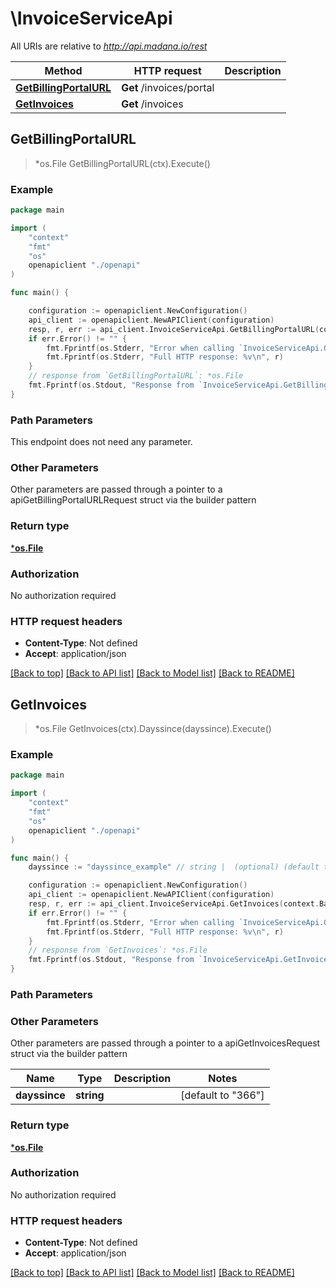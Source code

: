 # \InvoiceServiceApi

All URIs are relative to *http://api.madana.io/rest*

Method | HTTP request | Description
------------- | ------------- | -------------
[**GetBillingPortalURL**](InvoiceServiceApi.md#GetBillingPortalURL) | **Get** /invoices/portal | 
[**GetInvoices**](InvoiceServiceApi.md#GetInvoices) | **Get** /invoices | 



## GetBillingPortalURL

> *os.File GetBillingPortalURL(ctx).Execute()



### Example

```go
package main

import (
    "context"
    "fmt"
    "os"
    openapiclient "./openapi"
)

func main() {

    configuration := openapiclient.NewConfiguration()
    api_client := openapiclient.NewAPIClient(configuration)
    resp, r, err := api_client.InvoiceServiceApi.GetBillingPortalURL(context.Background()).Execute()
    if err.Error() != "" {
        fmt.Fprintf(os.Stderr, "Error when calling `InvoiceServiceApi.GetBillingPortalURL``: %v\n", err)
        fmt.Fprintf(os.Stderr, "Full HTTP response: %v\n", r)
    }
    // response from `GetBillingPortalURL`: *os.File
    fmt.Fprintf(os.Stdout, "Response from `InvoiceServiceApi.GetBillingPortalURL`: %v\n", resp)
}
```

### Path Parameters

This endpoint does not need any parameter.

### Other Parameters

Other parameters are passed through a pointer to a apiGetBillingPortalURLRequest struct via the builder pattern


### Return type

[***os.File**](*os.File.md)

### Authorization

No authorization required

### HTTP request headers

- **Content-Type**: Not defined
- **Accept**: application/json

[[Back to top]](#) [[Back to API list]](../README.md#documentation-for-api-endpoints)
[[Back to Model list]](../README.md#documentation-for-models)
[[Back to README]](../README.md)


## GetInvoices

> *os.File GetInvoices(ctx).Dayssince(dayssince).Execute()



### Example

```go
package main

import (
    "context"
    "fmt"
    "os"
    openapiclient "./openapi"
)

func main() {
    dayssince := "dayssince_example" // string |  (optional) (default to "366")

    configuration := openapiclient.NewConfiguration()
    api_client := openapiclient.NewAPIClient(configuration)
    resp, r, err := api_client.InvoiceServiceApi.GetInvoices(context.Background()).Dayssince(dayssince).Execute()
    if err.Error() != "" {
        fmt.Fprintf(os.Stderr, "Error when calling `InvoiceServiceApi.GetInvoices``: %v\n", err)
        fmt.Fprintf(os.Stderr, "Full HTTP response: %v\n", r)
    }
    // response from `GetInvoices`: *os.File
    fmt.Fprintf(os.Stdout, "Response from `InvoiceServiceApi.GetInvoices`: %v\n", resp)
}
```

### Path Parameters



### Other Parameters

Other parameters are passed through a pointer to a apiGetInvoicesRequest struct via the builder pattern


Name | Type | Description  | Notes
------------- | ------------- | ------------- | -------------
 **dayssince** | **string** |  | [default to &quot;366&quot;]

### Return type

[***os.File**](*os.File.md)

### Authorization

No authorization required

### HTTP request headers

- **Content-Type**: Not defined
- **Accept**: application/json

[[Back to top]](#) [[Back to API list]](../README.md#documentation-for-api-endpoints)
[[Back to Model list]](../README.md#documentation-for-models)
[[Back to README]](../README.md)


